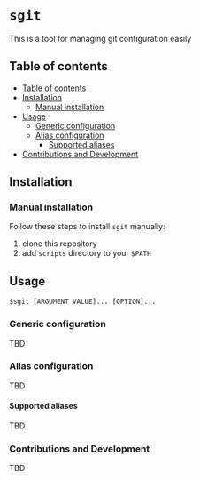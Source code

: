 # `sgit`

This is a tool for managing git configuration easily

## Table of contents
  * [Table of contents](#table-of-contents)
  * [Installation](#installation)
    * [Manual installation](#manual-installation)
  * [Usage](#usage)
    * [Generic configuration](#generic-configuration)
    * [Alias configuration](#alias-configuration)
      * [Supported aliases](#supported-aliases)
  * [Contributions and Development](#contributions-and-development) 


## Installation

### Manual installation

Follow these steps to install `sgit` manually:
1. clone this repository
2. add `scripts` directory to your `$PATH`

## Usage
`$sgit [ARGUMENT VALUE]... [OPTION]...`

### Generic configuration
TBD

### Alias configuration
TBD

#### Supported aliases
TBD

### Contributions and Development
TBD